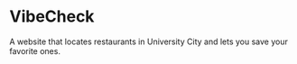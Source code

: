 # VibeCheck
A website that locates restaurants in University City and lets you save your favorite ones.
